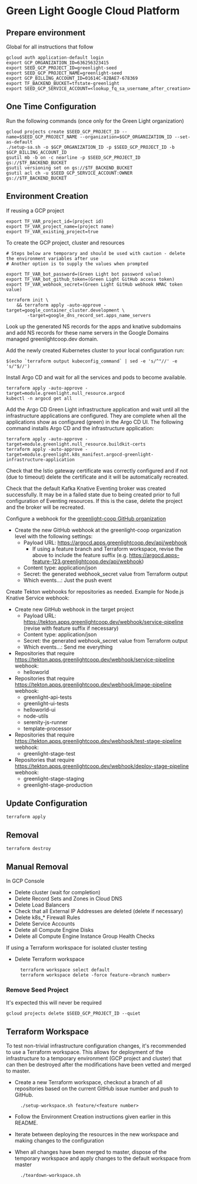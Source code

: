 # Green Light Google Cloud Platform

## Prepare environment

Global for all instructions that follow

    gcloud auth application-default login
    export GCP_ORGANIZATION_ID=636256323415
    export SEED_GCP_PROJECT_ID=greenlight-seed
    export SEED_GCP_PROJECT_NAME=greenlight-seed
    export GCP_BILLING_ACCOUNT_ID=01614C-82BAE7-678369
    export TF_BACKEND_BUCKET=tfstate-greenlight
    export SEED_GCP_SERVICE_ACCOUNT=<lookup_fq_sa_username_after_creation>

## One Time Configuration

Run the following commands (once only for the Green Light organization)
    
    gcloud projects create $SEED_GCP_PROJECT_ID --name=$SEED_GCP_PROJECT_NAME --organization=$GCP_ORGANIZATION_ID --set-as-default
    ./setup-sa.sh -o $GCP_ORGANIZATION_ID -p $SEED_GCP_PROJECT_ID -b $GCP_BILLING_ACCOUNT_ID
    gsutil mb -b on -c nearline -p $SEED_GCP_PROJECT_ID gs://$TF_BACKEND_BUCKET
    gsutil versioning set on gs://$TF_BACKEND_BUCKET
    gsutil acl ch -u $SEED_GCP_SERVICE_ACCOUNT:OWNER gs://$TF_BACKEND_BUCKET

## Environment Creation 

If reusing a GCP project

    export TF_VAR_project_id=(project id)
    export TF_VAR_project_name=(project name)
    export TF_VAR_existing_project=true

To create the GCP project, cluster and resources

    # Steps below are temporary and should be used with caution - delete the environment variables after use 
    # Another option is to supply the values when prompted

    export TF_VAR_bot_password=(Green Light bot password value)
    export TF_VAR_bot_github_token=(Green Light GitHub access token)
    export TF_VAR_webhook_secret=(Green Light GitHub webhook HMAC token value)

    terraform init \
        && terraform apply -auto-approve -target=google_container_cluster.development \
            -target=google_dns_record_set.apps_name_servers

Look up the generated NS records for the apps and knative subdomains and add NS records for these name 
servers in the Google Domains managed greenlightcoop.dev domain.

Add the newly created Kubernetes cluster to your local configuration run:

    $(echo `terraform output kubeconfig_command` | sed -e 's/^"//' -e 's/"$//')

Install Argo CD and wait for all the services and pods to become available.

    terraform apply -auto-approve -target=module.greenlight.null_resource.argocd
    kubectl -n argocd get all

Add the Argo CD Green Light infrastructure application and wait until all the infrastructure applications are configured. 
They are complete when all the applications show as configured (green) in the Argo CD UI. The following command 
installs Argo CD and the infrastructure application:

    terraform apply -auto-approve -target=module.greenlight.null_resource.buildkit-certs
    terraform apply -auto-approve -target=module.greenlight.k8s_manifest.argocd-greenlight-infrastructure-application

Check that the Istio gateway certificate was correctly configured and if not (due to timeout) delete the certificate and it will be automatically recreated.

Check that the default Kafka Knative Eventing broker was created successfully. It may be in a failed state due to being created
prior to full configuration of Eventing resources. If this is the case, delete the project and the broker will be recreated.

Configure a webhook for the [greenlight-coop GitHub organization](https://github.com/organizations/greenlight-coop/settings/hooks/new)
* Create the new GitHub webhook at the greenlight-coop organization level with the following settings:
    * Payload URL: https://argocd.apps.greenlightcoop.dev/api/webhook
        * If using a feature branch and Terraform workspace, revise the above to include the feature suffix 
          (e.g. https://argocd.apps-feature-123.greenlightcoop.dev/api/webhook)
    * Content type: application/json
    * Secret: the generated webhook_secret value from Terraform output
    * Which events...: Just the push event

Create Tekton webhooks for repositories as needed. Example for Node.js Knative Service webhook:
* Create new GitHub webhook in the target project
    * Payload URL: https://tekton.apps.greenlightcoop.dev/webhook/service-pipeline (revise with feature suffix if necessary)
    * Content type: application/json
    * Secret: the generated webhook_secret value from Terraform output
    * Which events...: Send me everything
* Repositories that require https://tekton.apps.greenlightcoop.dev/webhook/service-pipeline webhook:
    * helloworld
* Repositories that require https://tekton.apps.greenlightcoop.dev/webhook/image-pipeline webhook:
    * greenlight-api-tests
    * greenlight-ui-tests
    * helloworld-ui
    * node-utils
    * serenity-js-runner
    * template-processor
* Repositories that require https://tekton.apps.greenlightcoop.dev/webhook/test-stage-pipeline webhook:
    * greenlight-stage-test
* Repositories that require https://tekton.apps.greenlightcoop.dev/webhook/deploy-stage-pipeline webhook:
    * greenlight-stage-staging
    * greenlight-stage-production


## Update Configuration

    terraform apply

## Removal

    terraform destroy

## Manual Removal

In GCP Console
* Delete cluster (wait for completion)
* Delete Record Sets and Zones in Cloud DNS
* Delete Load Balancers
* Check that all External IP Addresses are deleted (delete if necessary)
* Delete k8s_* Firewall Rules
* Delete Service Accounts
* Delete all Compute Engine Disks
* Delete all Compute Engine Instance Group Health Checks

If using a Terraform workspace for isolated cluster testing
* Delete Terraform workspace

        terraform workspace select default
        terraform workspace delete -force feature-<branch number>


### Remove Seed Project

It's expected this will never be required

    gcloud projects delete $SEED_GCP_PROJECT_ID --quiet

## Terraform Workspace

To test non-trivial infrastructure configuration changes, it's recommended to use a Terraform workspace. This allows
for deployment of the infrastructure to a temporary environment (GCP project and cluster) that can then be destroyed
after the modifications have been vetted and merged to master.

* Create a new Terraform workspace, checkout a branch of all repositories based on the current GitHub issue number 
  and push to GitHub.

        ./setup-workspace.sh feature/<feature number>

* Follow the Environment Creation instructions given earlier in this README.

* Iterate between deploying the resources in the new workspace and making changes to the configuration

* When all changes have been merged to master, dispose of the temporary workspace and apply changes to the 
  default workspace from master

        ./teardown-workspace.sh